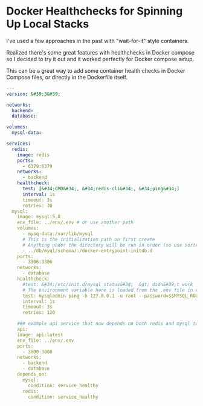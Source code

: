 # Docker Healthchecks for Spinning Up Local Stacks


I&#39;ve used a few approaches in the past with &#34;wait-for-it&#34; style containers.

Realized there&#39;s some great features with healthchecks in Docker compose so I decided to try it out and it worked perfectly for Docker compose setup.

This can be a great way to add some container health checks in Docker Compose files, or directly in the Dockerfile itself.

```yaml
---
version: &#39;3&#39;

networks:
  backend:
  database:

volumes:
  mysql-data:

services:
  redis:
    image: redis
    ports:
      - 6379:6379
    networks:
      - backend
    healthcheck:
      test: [&#34;CMD&#34;, &#34;redis-cli&#34;, &#34;ping&#34;]
      interval: 1s
      timeout: 3s
      retries: 30
  mysql:
    image: mysql:5.8
    env_file: ../env/.env # or use another path
    volumes:
      - mysq-data:/var/lib/mysql
      # This is the initialization path on first create
      # Anything under the directory will be run in order (so use sorted naming like 01_init.sql, 02_data.sql, etc)
      - ../db/myql/schema/:/docker-entrypoint-initdb.d
    ports:
      - 3306:3306
    networks:
      - database
    healthcheck:
      #test: &#34;/etc/init.d/mysql status&#34;  &gt; didn&#39;t work
      # The environment variable here is loaded from the .env file in env_file
      test: mysqladmin ping -h 127.0.0.1 -u root --password=$$MYSQL_ROOT_PASSWORD
      interval: 1s
      timeout: 3s
      retries: 120

    ### example api service that now depends on both redis and mysql to be healthy before proceeding
    api:
    image: api:latest
    env_file: ../env/.env
    ports:
      - 3000:3000
    networks:
      - backend
      - database
    depends_on:
      mysql:
        condition: service_healthy
      redis:
        condition: service_healthy
```

